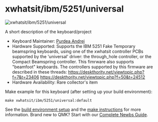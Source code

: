 # xwhatsit/ibm/5251/universal

![xwhatsit/ibm/5251/universal](https://deskthority.net/wiki/images/c/cc/AJM-5251-1.jpg)

A short description of the keyboard/project

* Keyboard Maintainer: [Purdea Andrei](https://github.com/purdeaandrei)
* Hardware Supported: Supports the IBM 5251 Fake Temporary beamspring keyboards, using one of the xwhatsit controller PCBs supported by the 'universal' driver: the through_hole controller, or the Compact Beamspring controller.
  This fimrware also supports "beamfoot" keyboards.
  The controllers supported by this firmware are described in these threads:
  https://deskthority.net/viewtopic.php?f=7&t=23406
  https://deskthority.net/viewtopic.php?f=50&t=24512
* Hardware Availability: Rare collector's item

Make example for this keyboard (after setting up your build environment):

    make xwhatsit/ibm/5251/universal:default

See the [build environment setup](https://docs.qmk.fm/#/getting_started_build_tools) and the [make instructions](https://docs.qmk.fm/#/getting_started_make_guide) for more information. Brand new to QMK? Start with our [Complete Newbs Guide](https://docs.qmk.fm/#/newbs).
